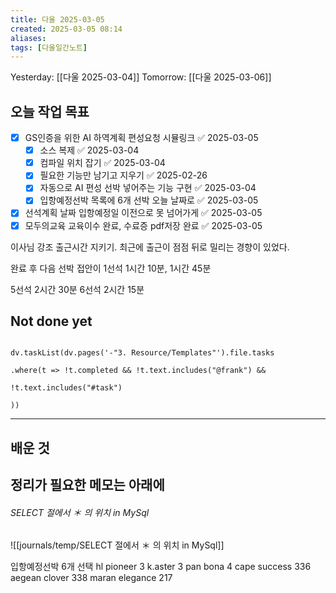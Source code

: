 ```yaml
---
title: 다울 2025-03-05
created: 2025-03-05 08:14
aliases: 
tags: [다울일간노트]
---
```



Yesterday: [[다울 2025-03-04]] 
Tomorrow: [[다울 2025-03-06]] 

## 오늘 작업 목표
- [x] GS인증을 위한 AI 하역계획 편성요청 시뮬링크 ✅ 2025-03-05
	- [x] 소스 복제 ✅ 2025-03-04
	- [x] 컴파일 위치 잡기 ✅ 2025-03-04
	- [x] 필요한 기능만 남기고 지우기 ✅ 2025-02-26
	- [x] 자동으로 AI 편성 선박 넣어주는 기능 구현 ✅ 2025-03-04
	- [x] 입항예정선박 목록에 6개 선박 오늘 날짜로 ✅ 2025-03-05
- [x] 선석계획 날짜 입항예정일 이전으로 못 넘어가게 ✅ 2025-03-05
- [x] 모두의교육 교육이수 완료, 수료증 pdf저장 완료 ✅ 2025-03-05

이사님 강조
출근시간 지키기.
최근에 출근이 점점 뒤로 밀리는 경향이 있었다.

완료 후 다음 선박 접안이
1선석 1시간 10분, 1시간 45분

5선석  2시간 30분
6선석 2시간 15분



## Not done yet

```dataviewjs

dv.taskList(dv.pages('-"3. Resource/Templates"').file.tasks

.where(t => !t.completed && !t.text.includes("@frank") &&

!t.text.includes("#task")

))

```

---

## 배운 것



## 정리가 필요한 메모는 아래에
###### SELECT 절에서 ＊ 의 위치 in MySql
![[journals/temp/SELECT 절에서 ＊ 의 위치 in MySql]]


입항예정선박 6개 선택
hl pioneer 3
k.aster 3
pan bona 4
cape success 336
aegean clover 338
maran elegance 217

